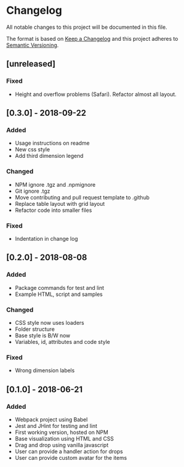 # Changelog
All notable changes to this project will be documented in this file.

The format is based on [Keep a Changelog](http://keepachangelog.com/en/1.0.0/)
and this project adheres to [Semantic Versioning](http://semver.org/spec/v2.0.0.html).

## [unreleased]
### Fixed
- Height and overflow problems (Safari). Refactor almost all layout.

## [0.3.0] - 2018-09-22
### Added
- Usage instructions on readme
- New css style
- Add third dimension legend
### Changed
- NPM ignore .tgz and .npmignore
- Git ignore .tgz
- Move contributing and pull request template to .github
- Replace table layout with grid layout
- Refactor code into smaller files
### Fixed
- Indentation in change log

## [0.2.0] - 2018-08-08
### Added
- Package commands for test and lint
- Example HTML, script and samples
### Changed
- CSS style now uses loaders
- Folder structure
- Base style is B/W now
- Variables, id, attributes and code style
### Fixed
- Wrong dimension labels


## [0.1.0] - 2018-06-21
### Added
- Webpack project using Babel
- Jest and JHint for testing and lint
- First working version, hosted on NPM
- Base visualization using HTML and CSS
- Drag and drop using vanilla javascript
- User can provide a handler action for drops
- User can provide custom avatar for the items
